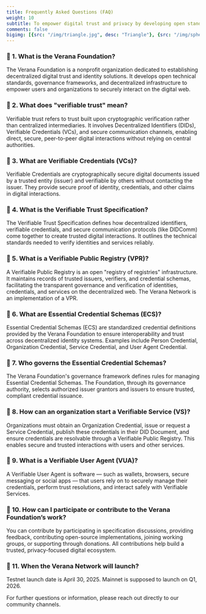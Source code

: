 ```yaml
---
title: Frequently Asked Questions (FAQ)
weight: 10
subtitle: To empower digital trust and privacy by developing open standards, decentralized infrastructure, and transparent governance frameworks that enable secure, verifiable, and user-controlled interactions across the digital world
comments: false
bigimg: [{src: "/img/triangle.jpg", desc: "Triangle"}, {src: "/img/sphere.jpg", desc: "Sphere"}, {src: "/img/hexagon.jpg", desc: "Hexagon"}]
---
```

### 📌 1. What is the Verana Foundation?

The Verana Foundation is a nonprofit organization dedicated to establishing decentralized digital trust and identity solutions. It develops open technical standards, governance frameworks, and decentralized infrastructure to empower users and organizations to securely interact on the digital web.

### 📌 2. What does "verifiable trust" mean?

Verifiable trust refers to trust built upon cryptographic verification rather than centralized intermediaries. It involves Decentralized Identifiers (DIDs), Verifiable Credentials (VCs), and secure communication channels, enabling direct, secure, peer-to-peer digital interactions without relying on central authorities.

### 📌 3. What are Verifiable Credentials (VCs)?

Verifiable Credentials are cryptographically secure digital documents issued by a trusted entity (issuer) and verifiable by others without contacting the issuer. They provide secure proof of identity, credentials, and other claims in digital interactions.

### 📌 4. What is the Verifiable Trust Specification?

The Verifiable Trust Specification defines how decentralized identifiers, verifiable credentials, and secure communication protocols (like DIDComm) come together to create trusted digital interactions. It outlines the technical standards needed to verify identities and services reliably.

### 📌 5. What is a Verifiable Public Registry (VPR)?

A Verifiable Public Registry is an open "registry of registries" infrastructure. It maintains records of trusted issuers, verifiers, and credential schemas, facilitating the transparent governance and verification of identities, credentials, and services on the decentralized web. The Verana Network is an implementation of a VPR.

### 📌 6. What are Essential Credential Schemas (ECS)?

Essential Credential Schemas (ECS) are standardized credential definitions provided by the Verana Foundation to ensure interoperability and trust across decentralized identity systems. Examples include Person Credential, Organization Credential, Service Credential, and User Agent Credential.

### 📌 7. Who governs the Essential Credential Schemas?

The Verana Foundation's governance framework defines rules for managing Essential Credential Schemas. The Foundation, through its governance authority, selects authorized issuer grantors and issuers to ensure trusted, compliant credential issuance.

### 📌 8. How can an organization start a Verifiable Service (VS)?

Organizations must obtain an Organization Credential, issue or request a Service Credential, publish these credentials in their DID Document, and ensure credentials are resolvable through a Verifiable Public Registry. This enables secure and trusted interactions with users and other services.

### 📌 9. What is a Verifiable User Agent (VUA)?

A Verifiable User Agent is software — such as wallets, browsers, secure messaging or social apps — that users rely on to securely manage their credentials, perform trust resolutions, and interact safely with Verifiable Services.

### 📌 10. How can I participate or contribute to the Verana Foundation’s work?

You can contribute by participating in specification discussions, providing feedback, contributing open-source implementations, joining working groups, or supporting through donations. All contributions help build a trusted, privacy-focused digital ecosystem.

### 📌 11. When the Verana Network will launch?

Testnet launch date is April 30, 2025. Mainnet is supposed to launch on Q1, 2026.

For further questions or information, please reach out directly to our community channels.
